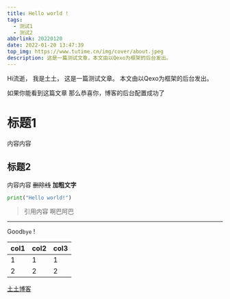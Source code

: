 ```yaml
---
title: Hello world !
tags:
  - 测试1
  - 测试2
abbrlink: 20220120
date: 2022-01-20 13:47:39
top_img: https://www.tutime.cn/img/cover/about.jpeg
description: 这是一篇测试文章，本文由以Qexo为框架的后台发出。
---
```


Hi流逝，
我是土土，
这是一篇测试文章。
本文由以Qexo为框架的后台发出。

<!--more-->

如果你能看到这篇文章
那么恭喜你，博客的后台配置成功了

# 标题1

内容内容

## 标题2

内容内容
~~删除线~~
**加粗文字**

```python
print("Hello world!")
```

> 引用内容
> 啊巴阿巴

---

Good`bye` !

| col1 | col2 | col3 |
| --- | --- | --- |
| 1 |  1|  1|
|  2|  2| 2 |

[土土博客](https://www.tutime.cn/)

